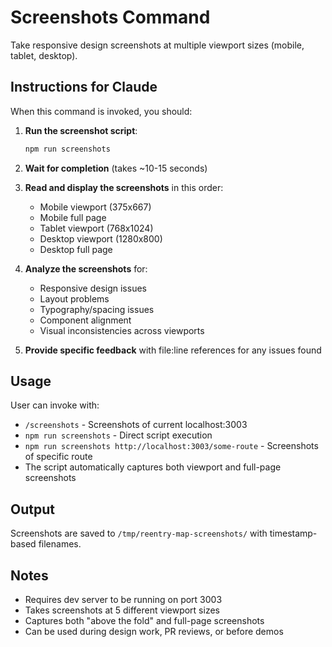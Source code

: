 # Screenshots Command

Take responsive design screenshots at multiple viewport sizes (mobile, tablet, desktop).

## Instructions for Claude

When this command is invoked, you should:

1. **Run the screenshot script**:

   ```bash
   npm run screenshots
   ```

2. **Wait for completion** (takes ~10-15 seconds)

3. **Read and display the screenshots** in this order:
   - Mobile viewport (375x667)
   - Mobile full page
   - Tablet viewport (768x1024)
   - Desktop viewport (1280x800)
   - Desktop full page

4. **Analyze the screenshots** for:
   - Responsive design issues
   - Layout problems
   - Typography/spacing issues
   - Component alignment
   - Visual inconsistencies across viewports

5. **Provide specific feedback** with file:line references for any issues found

## Usage

User can invoke with:

- `/screenshots` - Screenshots of current localhost:3003
- `npm run screenshots` - Direct script execution
- `npm run screenshots http://localhost:3003/some-route` - Screenshots of specific route
- The script automatically captures both viewport and full-page screenshots

## Output

Screenshots are saved to `/tmp/reentry-map-screenshots/` with timestamp-based filenames.

## Notes

- Requires dev server to be running on port 3003
- Takes screenshots at 5 different viewport sizes
- Captures both "above the fold" and full-page screenshots
- Can be used during design work, PR reviews, or before demos
